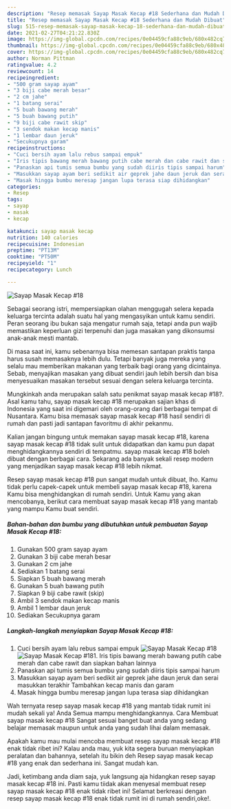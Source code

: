 ```yaml
---
description: "Resep memasak Sayap Masak Kecap #18 Sederhana dan Mudah Dibuat"
title: "Resep memasak Sayap Masak Kecap #18 Sederhana dan Mudah Dibuat"
slug: 515-resep-memasak-sayap-masak-kecap-18-sederhana-dan-mudah-dibuat
date: 2021-02-27T04:21:22.830Z
image: https://img-global.cpcdn.com/recipes/0e04459cfa88c9eb/680x482cq70/sayap-masak-kecap-18-foto-resep-utama.jpg
thumbnail: https://img-global.cpcdn.com/recipes/0e04459cfa88c9eb/680x482cq70/sayap-masak-kecap-18-foto-resep-utama.jpg
cover: https://img-global.cpcdn.com/recipes/0e04459cfa88c9eb/680x482cq70/sayap-masak-kecap-18-foto-resep-utama.jpg
author: Norman Pittman
ratingvalue: 4.2
reviewcount: 14
recipeingredient:
- "500 gram sayap ayam"
- "3 biji cabe merah besar"
- "2 cm jahe"
- "1 batang serai"
- "5 buah bawang merah"
- "5 buah bawang putih"
- "9 biji cabe rawit skip"
- "3 sendok makan kecap manis"
- "1 lembar daun jeruk"
- "Secukupnya garam"
recipeinstructions:
- "Cuci bersih ayam lalu rebus sampai empuk"
- "Iris tipis bawang merah bawang putih cabe merah dan cabe rawit dan siapkan bahan lainnya"
- "Panaskan api tumis semua bumbu yang sudah diiris tipis sampai harum"
- "Masukkan sayap ayam beri sedikit air geprek jahe daun jeruk dan serai masukkan terakhir Tambahkan kecap manis dan garam"
- "Masak hingga bumbu meresap jangan lupa terasa siap dihidangkan"
categories:
- Resep
tags:
- sayap
- masak
- kecap

katakunci: sayap masak kecap 
nutrition: 140 calories
recipecuisine: Indonesian
preptime: "PT13M"
cooktime: "PT50M"
recipeyield: "1"
recipecategory: Lunch

---
```



![Sayap Masak Kecap #18](https://img-global.cpcdn.com/recipes/0e04459cfa88c9eb/680x482cq70/sayap-masak-kecap-18-foto-resep-utama.jpg)

Sebagai seorang istri, mempersiapkan olahan menggugah selera kepada keluarga tercinta adalah suatu hal yang mengasyikan untuk kamu sendiri. Peran seorang ibu bukan saja mengatur rumah saja, tetapi anda pun wajib memastikan keperluan gizi terpenuhi dan juga masakan yang dikonsumsi anak-anak mesti mantab.

Di masa  saat ini, kamu sebenarnya bisa memesan santapan praktis tanpa harus susah memasaknya lebih dulu. Tetapi banyak juga mereka yang selalu mau memberikan makanan yang terbaik bagi orang yang dicintainya. Sebab, menyajikan masakan yang dibuat sendiri jauh lebih bersih dan bisa menyesuaikan masakan tersebut sesuai dengan selera keluarga tercinta. 



Mungkinkah anda merupakan salah satu penikmat sayap masak kecap #18?. Asal kamu tahu, sayap masak kecap #18 merupakan sajian khas di Indonesia yang saat ini digemari oleh orang-orang dari berbagai tempat di Nusantara. Kamu bisa memasak sayap masak kecap #18 hasil sendiri di rumah dan pasti jadi santapan favoritmu di akhir pekanmu.

Kalian jangan bingung untuk memakan sayap masak kecap #18, karena sayap masak kecap #18 tidak sulit untuk didapatkan dan kamu pun dapat menghidangkannya sendiri di tempatmu. sayap masak kecap #18 boleh dibuat dengan berbagai cara. Sekarang ada banyak sekali resep modern yang menjadikan sayap masak kecap #18 lebih nikmat.

Resep sayap masak kecap #18 pun sangat mudah untuk dibuat, lho. Kamu tidak perlu capek-capek untuk membeli sayap masak kecap #18, karena Kamu bisa menghidangkan di rumah sendiri. Untuk Kamu yang akan mencobanya, berikut cara membuat sayap masak kecap #18 yang mantab yang mampu Kamu buat sendiri.

<!--inarticleads1-->

##### Bahan-bahan dan bumbu yang dibutuhkan untuk pembuatan Sayap Masak Kecap #18:

1. Gunakan 500 gram sayap ayam
1. Gunakan 3 biji cabe merah besar
1. Gunakan 2 cm jahe
1. Sediakan 1 batang serai
1. Siapkan 5 buah bawang merah
1. Gunakan 5 buah bawang putih
1. Siapkan 9 biji cabe rawit (skip)
1. Ambil 3 sendok makan kecap manis
1. Ambil 1 lembar daun jeruk
1. Sediakan Secukupnya garam




<!--inarticleads2-->

##### Langkah-langkah menyiapkan Sayap Masak Kecap #18:

1. Cuci bersih ayam lalu rebus sampai empuk
<img src="https://img-global.cpcdn.com/steps/01aa92593b19b561/160x128cq70/sayap-masak-kecap-18-langkah-memasak-1-foto.jpg" alt="Sayap Masak Kecap #18"><img src="https://img-global.cpcdn.com/steps/d9e644888fcf6eff/160x128cq70/sayap-masak-kecap-18-langkah-memasak-1-foto.jpg" alt="Sayap Masak Kecap #18">1. Iris tipis bawang merah bawang putih cabe merah dan cabe rawit dan siapkan bahan lainnya
1. Panaskan api tumis semua bumbu yang sudah diiris tipis sampai harum
1. Masukkan sayap ayam beri sedikit air geprek jahe daun jeruk dan serai masukkan terakhir Tambahkan kecap manis dan garam
1. Masak hingga bumbu meresap jangan lupa terasa siap dihidangkan




Wah ternyata resep sayap masak kecap #18 yang mantab tidak rumit ini mudah sekali ya! Anda Semua mampu menghidangkannya. Cara Membuat sayap masak kecap #18 Sangat sesuai banget buat anda yang sedang belajar memasak maupun untuk anda yang sudah lihai dalam memasak.

Apakah kamu mau mulai mencoba membuat resep sayap masak kecap #18 enak tidak ribet ini? Kalau anda mau, yuk kita segera buruan menyiapkan peralatan dan bahannya, setelah itu bikin deh Resep sayap masak kecap #18 yang enak dan sederhana ini. Sangat mudah kan. 

Jadi, ketimbang anda diam saja, yuk langsung aja hidangkan resep sayap masak kecap #18 ini. Pasti kamu tiidak akan menyesal membuat resep sayap masak kecap #18 enak tidak ribet ini! Selamat berkreasi dengan resep sayap masak kecap #18 enak tidak rumit ini di rumah sendiri,oke!.

